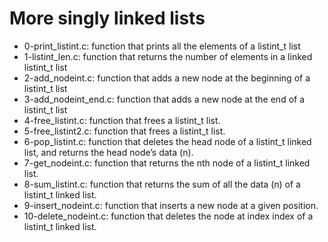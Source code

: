 # More singly linked lists

* 0-print_listint.c: function that prints all the elements of a listint_t list
* 1-listint_len.c: function that returns the number of elements in a linked listint_t list
* 2-add_nodeint.c: function that adds a new node at the beginning of a listint_t list
* 3-add_nodeint_end.c: function that adds a new node at the end of a listint_t list
* 4-free_listint.c: function that frees a listint_t list.
* 5-free_listint2.c: function that frees a listint_t list.
* 6-pop_listint.c: function that deletes the head node of a listint_t linked list, and returns the head node’s data (n).
* 7-get_nodeint.c: function that returns the nth node of a listint_t linked list.
* 8-sum_listint.c: function that returns the sum of all the data (n) of a listint_t linked list.
* 9-insert_nodeint.c: function that inserts a new node at a given position.
* 10-delete_nodeint.c: function that deletes the node at index index of a listint_t linked list.

